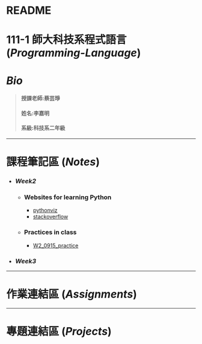 # README
111-1 師大科技系程式語言 (***Programming-Language***)
==
# ***Bio***
>#### 授課老師:蔡芸琤    
>#### 姓名:李嘉明    
>#### 系級:科技系二年級     
---
# 課程筆記區 (***Notes***)
* ### ***Week2***
  * ### Websites for learning Python
    *   [pythonviz](https://pythonviz.com/basic/python-compare-lists-intersection-difference/)
    *   [stackoverflow](https://stackoverflow.com/questions/21448225/getting-indices-of-true-values-in-a-boolean-list)
  * ### Practices in class
    *   [W2_0915_practice](https://github.com/jiaminging/Programming-Language/tree/main/0915) 
* ### ***Week3***
---
# 作業連結區 (***Assignments***)
---
# 專題連結區 (***Projects***)
